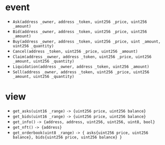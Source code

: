 # event
- `Ask(address _owner, address _token, uint256 _price, uint256 _amount)`
- `Bid(address _owner, address _token, uint256 _price, uint256 _amount)`
- `Buy(address _owner, address _token, uint256 _price, uint _amount, uint256 _quantity)`
- `Cancel(address _token, uint256 _price, uint256 _amount)`
- `Claim(address _owner, address _token, uint256 _price, uint256 _amount, uint256 _quantity)`
- `Liquidation(address _owner, address _token, uint256 _amount)`
- `Sell(address _owner, address _token, uint256 _price, uint256 _amount, uint256 _quantity)`

# view
- `get_asks(uint16 _range)`
	`-> {uint256 price, uint256 balance}`
- `get_bids(uint16 _range)`
	`-> {uint256 price, uint256 balance}`
- `get_info()`
	`-> {address, address, uint256, uint256, uint8, bool}`
- `get_nft()`
	`-> {address}`
- `get_orderbook(uint8 _range)`
	`-> { asks{uint256 price, uint256 balance}, bids{uint256 price, uint256 balance} }`